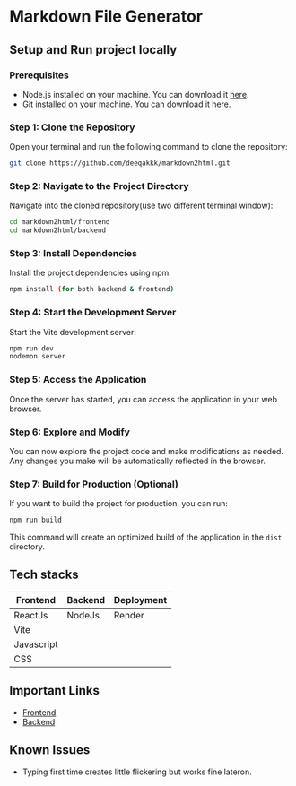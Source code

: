 # Markdown File Generator

## Setup and Run project locally

### Prerequisites

- Node.js installed on your machine. You can download it [here](https://nodejs.org/).
- Git installed on your machine. You can download it [here](https://git-scm.com/).

### Step 1: Clone the Repository

Open your terminal and run the following command to clone the repository:

```bash
git clone https://github.com/deeqakkk/markdown2html.git
```

### Step 2: Navigate to the Project Directory

Navigate into the cloned repository(use two different terminal window):

```bash
cd markdown2html/frontend
cd markdown2html/backend
```

### Step 3: Install Dependencies

Install the project dependencies using npm:

```bash
npm install (for both backend & frontend)
```

### Step 4: Start the Development Server

Start the Vite development server:

```bash
npm run dev
nodemon server
```

### Step 5: Access the Application

Once the server has started, you can access the application in your web browser.

### Step 6: Explore and Modify

You can now explore the project code and make modifications as needed. Any changes you make will be automatically reflected in the browser.

### Step 7: Build for Production (Optional)

If you want to build the project for production, you can run:

```bash
npm run build
```
This command will create an optimized build of the application in the `dist` directory.

## Tech stacks
  | Frontend  | Backend   | Deployment   |   
|-----------|-----------|--------------|
|  ReactJs  | NodeJs    |  Render      |  
|  Vite     |           |              |
|  Javascript |         |              |   
|  CSS      |           |              |  

## Important Links
- [Frontend](https://markdown2html-8kjt.onrender.com/)
- [Backend](https://markdown2html.onrender.com)

## Known Issues
- Typing first time creates little flickering but works fine lateron.
